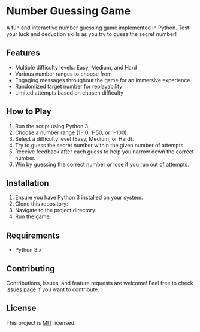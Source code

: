 # Number Guessing Game

A fun and interactive number guessing game implemented in Python. Test your luck and deduction skills as you try to guess the secret number!

## Features

- Multiple difficulty levels: Easy, Medium, and Hard
- Various number ranges to choose from
- Engaging messages throughout the game for an immersive experience
- Randomized target number for replayability
- Limited attempts based on chosen difficulty

## How to Play

1. Run the script using Python 3.
2. Choose a number range (1-10, 1-50, or 1-100).
3. Select a difficulty level (Easy, Medium, or Hard).
4. Try to guess the secret number within the given number of attempts.
5. Receive feedback after each guess to help you narrow down the correct number.
6. Win by guessing the correct number or lose if you run out of attempts.

## Installation

1. Ensure you have Python 3 installed on your system.
2. Clone this repository:
3. Navigate to the project directory:
4. Run the game:


## Requirements

- Python 3.x

## Contributing

Contributions, issues, and feature requests are welcome! Feel free to check [issues page](https://github.com/yourusername/number-guessing-game/issues) if you want to contribute.

## License

This project is [MIT](https://choosealicense.com/licenses/mit/) licensed.
